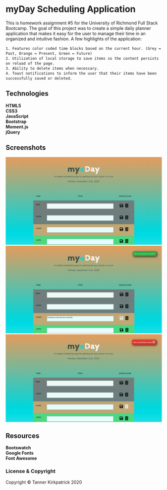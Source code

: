 # myDay Scheduling Application

This is homework assignment #5 for the University of Richmond Full Stack Bootcamp.  The goal of this project was to create a simple daily planner application that makes it easy for the user to manage their time in an organized and intuitive fashion.  A few highlights of the application:

    1. Features color coded time blocks based on the current hour. (Grey = Past, Orange = Present, Green = Future)
    2. Utilization of local storage to save items so the content persists on reload of the page.
    3. Ability to delete items when necessary.
    4. Toast notifications to inform the user that their items have been successfully saved or deleted.

## Technologies
   **HTML5** <br>
   **CSS3** <br>
   **JavaScript** <br>
   **Bootstrap** <br>
   **Moment.js** <br>
   **jQuery** 
   

## Screenshots

<img src="Assets/main.jpg" alt="screenshot of planner">
<br>

<img src="Assets/saved.jpg" alt="screenshot of planner">
<br>

<img src="Assets/cleared.jpg" alt="screenshot of planner">
<br>

## Resources
   **Bootswatch** <br>
   **Google Fonts** <br>
   **Font Awesome** 

### License & Copyright

Copyright &copy; Tanner Kirkpatrick 2020


